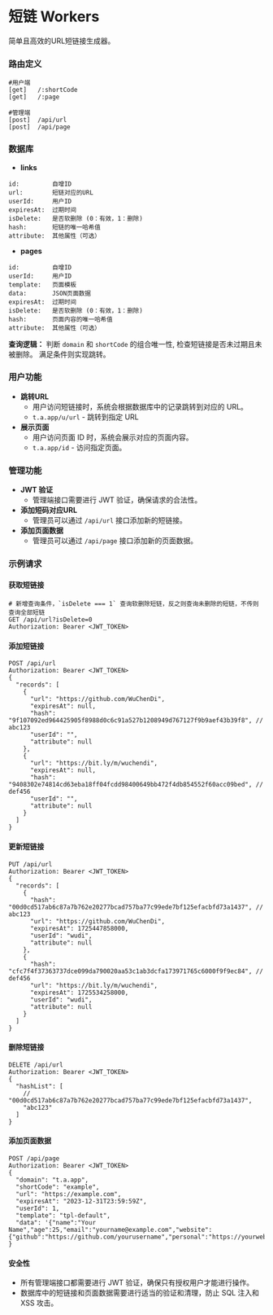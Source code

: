 # 短链 Workers

简单且高效的URL短链接生成器。

### 路由定义

```
#用户端
[get]   /:shortCode
[get]   /:page

#管理端
[post]  /api/url
[post]  /api/page
```

### 数据库

- **links**

```
id:         自增ID
url:        短链对应的URL
userId:     用户ID
expiresAt:  过期时间
isDelete:   是否软删除 (0：有效，1：删除)
hash:       短链的唯一哈希值
attribute:  其他属性（可选）
```

- **pages**

```
id:         自增ID
userId:     用户ID
template:   页面模板
data:       JSON页面数据
expiresAt:  过期时间
isDelete:   是否软删除 (0：有效，1：删除)
hash:       页面内容的唯一哈希值
attribute:  其他属性（可选）
```

**查询逻辑：**
判断 `domain` 和 `shortCode` 的组合唯一性, 检查短链接是否未过期且未被删除。
满足条件则实现跳转。

### 用户功能

- **跳转URL**
  - 用户访问短链接时，系统会根据数据库中的记录跳转到对应的 URL。
  - `t.a.app/u/url` - 跳转到指定 URL
- **展示页面**
  - 用户访问页面 ID 时，系统会展示对应的页面内容。
  - `t.a.app/id` - 访问指定页面。

### 管理功能

- **JWT 验证**
  - 管理端接口需要进行 JWT 验证，确保请求的合法性。
- **添加短码对应URL**
  - 管理员可以通过 `/api/url` 接口添加新的短链接。
- **添加页面数据**
  - 管理员可以通过 `/api/page` 接口添加新的页面数据。

### 示例请求

#### 获取短链接

```
# 新增查询条件，`isDelete === 1` 查询软删除短链，反之则查询未删除的短链，不传则查询全部短链
GET /api/url?isDelete=0
Authorization: Bearer <JWT_TOKEN>

```

#### 添加短链接

```
POST /api/url
Authorization: Bearer <JWT_TOKEN>
{
  "records": [
    {
      "url": "https://github.com/WuChenDi",
      "expiresAt": null,
      "hash": "9f107092ed964425905f8988d0c6c91a527b1208949d767127f9b9aef43b39f8", // abc123
      "userId": "",
      "attribute": null
    },
    {
      "url": "https://bit.ly/m/wuchendi",
      "expiresAt": null,
      "hash": "9408302e74814cd63eba18ff04fcdd98400649bb472f4db854552f60acc09bed", // def456
      "userId": "",
      "attribute": null
    }
  ]
}

```

#### 更新短链接

```
PUT /api/url
Authorization: Bearer <JWT_TOKEN>
{
  "records": [
    {
      "hash": "00d0cd517ab6c87a7b762e20277bcad757ba77c99ede7bf125efacbfd73a1437", // abc123
      "url": "https://github.com/WuChenDi",
      "expiresAt": 1725447858000,
      "userId": "wudi",
      "attribute": null
    },
    {
      "hash": "cfc7f4f37363737dce099da790020aa53c1ab3dcfa173971765c6000f9f9ec84", // def456
      "url": "https://bit.ly/m/wuchendi",
      "expiresAt": 1725534258000,
      "userId": "wudi",
      "attribute": null
    }
  ]
}

```

#### 删除短链接

```
DELETE /api/url
Authorization: Bearer <JWT_TOKEN>
{
  "hashList": [
    // "00d0cd517ab6c87a7b762e20277bcad757ba77c99ede7bf125efacbfd73a1437",
    "abc123"
  ]
}

```

#### 添加页面数据

```
POST /api/page
Authorization: Bearer <JWT_TOKEN>
{
  "domain": "t.a.app",
  "shortCode": "example",
  "url": "https://example.com",
  "expiresAt": "2023-12-31T23:59:59Z",
  "userId": 1,
  "template": "tpl-default",
  "data": '{"name":"Your Name","age":25,"email":"yourname@example.com","website":{"github":"https://github.com/yourusername","personal":"https://yourwebsite.com"}}'
}
```

#### 安全性

- 所有管理端接口都需要进行 JWT 验证，确保只有授权用户才能进行操作。
- 数据库中的短链接和页面数据需要进行适当的验证和清理，防止 SQL 注入和 XSS 攻击。
